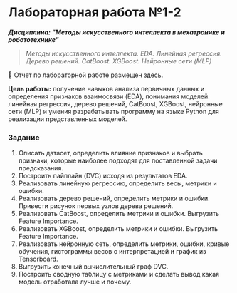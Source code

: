 # Лабораторная работа №1-2

***Дисциплина: "Методы искусственного интеллекта в мехатронике и робототехнике"***

> *Методы искусственного интеллекта. EDA. Линейная регрессия. Дерево решений. CatBoost. XGBoost. Нейронные сети (MLP)*

:page_facing_up: Отчет по лабораторной работе размещен [здесь](docs/Лаб1_МетИИвМиР_Игнатьева.pdf).

**Цель работы:** получение навыков анализа первичных данных и определения признаков взаимосвязи (EDA), понимания моделей: линейная регрессия, дерево решений, CatBoost, XGBoost, нейронные сети (MLP) и умения разрабатывать программу на языке Python для реализации представленных моделей.

### Задание
1) Описать датасет, определить влияние признаков и выбрать признаки, которые наиболее подходят для поставленной задачи предсказания.
2) Построить пайплайн (DVC) исходя из результатов EDA.
3) Реализовать линейную регрессию, определить весы, метрики и ошибки.
4) Реализовать дерево решений, определить метрики и ошибки. Привести рисунок первых узлов дерева решений.
5) Реализовать CatBoost, определить метрики и ошибки. Выгрузить Feature Importance.
6) Реализовать XGBoost, определить метрики и ошибки. Выгрузить Feature Importance.
7) Реализовать нейронную сеть, определить метрики, ошибки, кривые обучения, гистограммы весов с интерпретацией и график из Tensorboard.
8) Выгрузить конечный вычислительный граф DVC.
9) Построить сводную таблицу с метриками и сделать вывод какая модель отработала лучше и почему.
